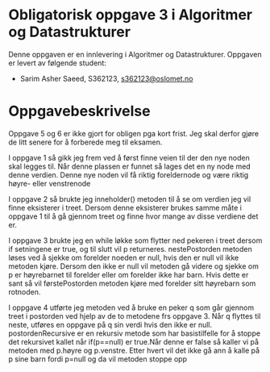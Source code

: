 # Obligatorisk oppgave 3 i Algoritmer og Datastrukturer

Denne oppgaven er en innlevering i Algoritmer og Datastrukturer. 
Oppgaven er levert av følgende student:
* Sarim Asher Saeed, S362123, s362123@oslomet.no


# Oppgavebeskrivelse

Oppgave 5 og 6 er ikke gjort for obligen pga kort frist. Jeg skal derfor gjøre de litt senere for å 
forberede meg til eksamen.

I oppgave 1 så gikk jeg frem ved å først finne veien til der den nye noden skal legges til. Når denne plassen er funnet så 
lages det en ny node med denne verdien. Denne nye noden vil få riktig foreldernode og være riktig høyre- eller venstrenode

I oppgave 2 så brukte jeg inneholder() metoden til å se om verdien jeg vil finne eksisterer i treet. Dersom denne eksisterer
brukes samme måte i oppgave 1 til å gå gjennom treet og finne hvor mange av disse verdiene det er.

I oppgave 3 brukte jeg en while løkke som flytter ned pekeren i treet dersom if setningene er true, og til slutt vil p 
returneres. nestePostorden metoden løses ved å sjekke om forelder noeden er null, hvis den er null vil ikke metoden kjøre.
Dersom den ikke er null vil metoden gå videre og sjekke om p er høyrebarnet til forelder eller om forelder ikke har barn. Hvis
dette er sant så vil førstePostorden metoden kjøre med forelder sitt høyrebarn som rotnoden.


I oppgave 4 utførte jeg metoden ved å bruke en peker q som går gjennom treet i postorden ved hjelp av de to metodene
frs oppgave 3. Når q flyttes til neste, utføres en oppgave på q sin verdi hvis den ikke er null. postordenRecursive er en 
rekursiv metode som har basistilfelle for å stoppe det rekursivet kallet når if(p==null) er true.Når denne er false så kaller
vi på metoden med p.høyre og p.venstre. Etter hvert vil det ikke gå ann å kalle på p sine barn fordi p=null og da vil metoden
stoppe opp

